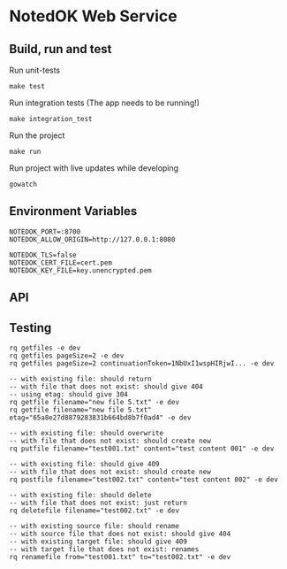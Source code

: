 # NotedOK Web Service

## Build, run and test

Run unit-tests

```
make test
```

Run integration tests (The app needs to be running!)

```
make integration_test
```

Run the project

```
make run
```

Run project with live updates while developing

```
gowatch
```

## Environment Variables

```
NOTEDOK_PORT=:8700
NOTEDOK_ALLOW_ORIGIN=http://127.0.0.1:8080

NOTEDOK_TLS=false
NOTEDOK_CERT_FILE=cert.pem
NOTEDOK_KEY_FILE=key.unencrypted.pem
```

## API

## Testing

```
rq getfiles -e dev
rq getfiles pageSize=2 -e dev
rq getfiles pageSize=2 continuationToken=1NbUxI1wspHIRjwI... -e dev

-- with existing file: should return
-- with file that does not exist: should give 404
-- using etag: should give 304
rq getfile filename="new file 5.txt" -e dev
rq getfile filename="new file 5.txt" etag="65a8e27d8879283831b664bd8b7f0ad4" -e dev

-- with existing file: should overwrite
-- with file that does not exist: should create new
rq putfile filename="test001.txt" content="test content 001" -e dev

-- with existing file: should give 409
-- with file that does not exist: should create new
rq postfile filename="test002.txt" content="test content 002" -e dev

-- with existing file: should delete
-- with file that does not exist: just return
rq deletefile filename="test002.txt" -e dev

-- with existing source file: should rename
-- with source file that does not exist: should give 404
-- with existing target file: should give 409
-- with target file that does not exist: renames
rq renamefile from="test001.txt" to="test002.txt" -e dev
```

